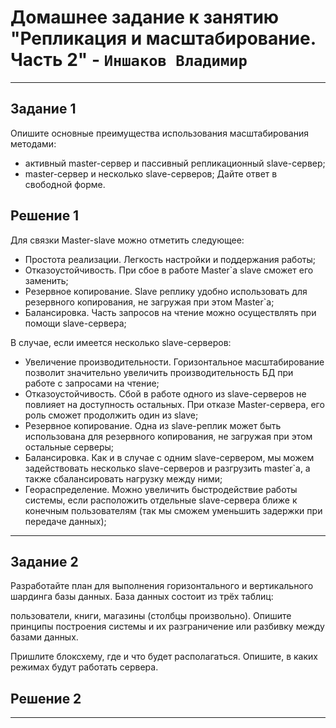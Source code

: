 # Домашнее задание к занятию "Репликация и масштабирование. Часть 2" - `Иншаков Владимир`

---

## Задание 1
Опишите основные преимущества использования масштабирования методами:

- активный master-сервер и пассивный репликационный slave-сервер;
- master-сервер и несколько slave-серверов;
Дайте ответ в свободной форме.

## Решение 1

Для связки Master-slave можно отметить следующее:

- Простота реализации. Легкость настройки и поддержания работы;
- Отказоустойчивость. При сбое в работе Master`а slave сможет его заменить;
- Резервное копирование. Slave реплику удобно использовать для резервного копирования, не загружая при этом Master`а;
- Балансировка. Часть запросов на чтение можно осуществлять при помощи slave-сервера;

В случае, если имеется несколько slave-серверов:

- Увеличение производительности. Горизонтальное масштабирование позволит значительно увеличить производительность БД при работе с запросами на чтение;
- Отказоустойчивость. Сбой в работе одного из slave-серверов не повлияет на доступность остальных. При отказе Master-сервера, его роль сможет продолжить один из slave;
- Резервное копирование. Одна из slave-реплик может быть использована для резервного копирования, не загружая при этом остальные серверы;
- Балансировка. Как и в случае с одним slave-сервером, мы можем задействовать несколько slave-серверов и разгрузить master`а, а также сбалансировать нагрузку между ними;
- Геораспределение. Можно увеличить быстродействие работы системы, если расположить отдельные slave-сервера ближе к конечным пользователям (так мы сможем уменьшить задержки при передаче данных);

---

## Задание 2
Разработайте план для выполнения горизонтального и вертикального шардинга базы данных. База данных состоит из трёх таблиц:

пользователи,
книги,
магазины (столбцы произвольно).
Опишите принципы построения системы и их разграничение или разбивку между базами данных.

Пришлите блоксхему, где и что будет располагаться. Опишите, в каких режимах будут работать сервера.

## Решение 2



---
